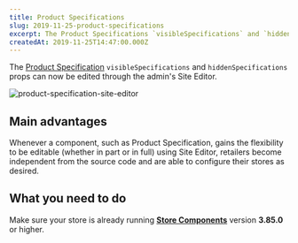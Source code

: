 ```yaml
---
title: Product Specifications
slug: 2019-11-25-product-specifications
excerpt: The Product Specifications `visibleSpecifications` and `hiddenSpecifications` props can now be edited using the admin's Site Editor. This Site Editor never tires of being a hero for code-less people, for real...
createdAt: 2019-11-25T14:47:00.000Z
---
```


The [Product Specification](https://developers.vtex.com/docs/apps/vtex.store-components/productspecifications) `visibleSpecifications` and `hiddenSpecifications` props can now be edited through the admin's Site Editor.

![product-specification-site-editor](https://user-images.githubusercontent.com/52087100/69667290-785b8e80-106c-11ea-8283-0fe463628b62.png)

## Main advantages

Whenever a component, such as Product Specification, gains the flexibility to be editable (whether in part or in full) using Site Editor, retailers become independent from the source code and are able to configure their stores as desired.

## What you need to do

Make sure your store is already running [**Store Components**](https://developers.vtex.com/docs/apps/vtex.store-components) version **3.85.0** or higher.
